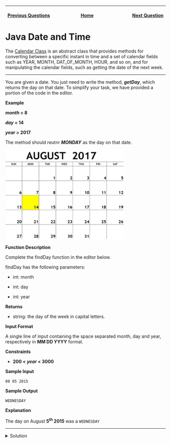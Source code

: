 | <img width=1000>[Previous Questions](https://github.com/Kevin-Lago/java-hackerrank-solutions/tree/main/src/introduction/java_int_to_string)</img> | <img width=1000>[Home](https://github.com/Kevin-Lago/java-hackerrank-solutions)</img> | <img width=1000>[Next Question](https://github.com/Kevin-Lago/java-hackerrank-solutions/tree/main/src/introduction/java_currency_formatter)</img> |
|:---|:---:|---:|

# Java Date and Time

The [Calendar Class](https://docs.oracle.com/javase/7/docs/api/java/util/Calendar.html) is an abstract class that provides methods for converting between a specific instant in time and a set of calendar fields such as YEAR, MONTH, DAT_OF_MONTH, HOUR, and so on, and for manipulating the calendar fields, such as getting the date of the next week.

---

You are given a date. You just need to write the method, ___getDay___, which returns the day on that date. To simplify your task, we have provided a portion of the code in the editor.

__Example__

___month_ = 8__

___day_ = 14__

___year_ = 2017__

The method should reutnr ___MONDAY___ as the day on that date.

![08/14/2017](HackerrankJavaDateAndTimeMonth.png)

__Function Description__

Complete the findDay function in the editor below.

findDay has the following parameters:

- int: month

- int: day

- int: year

__Returns__

- string: the day of the week in capital letters.

__Input Format__

A single line of input containing the space separated month, day and year, respectively in __MM DD YYYY__ format.

__Constraints__

- __200 < _year_ < 3000__

__Sample Input__

```
08 05 2015
```

__Sample Output__

```
WEDNESDAY
```

__Explanation__

The day on August __5<sup>th</sup> 2015__ was a ```WEDNESDAY```

---

<details><summary>Solution</summary>
    
```java
import java.text.ParseException;
import java.text.SimpleDateFormat;
import java.util.Date;
import java.util.HashMap;
import java.util.Map;

public class Result {

    public static String findDay(int month, int day, int year) {
        Date date = new Date();
        SimpleDateFormat originalFormat = new SimpleDateFormat("MMddyyyy");
        String string = String.valueOf(month).length() > 1 ? String.valueOf(month) : "0" + String.valueOf(month);
        string += String.valueOf(day).length() > 1 ? String.valueOf(day) : "0" + String.valueOf(day);
        string += String.valueOf(year);

        try {
            date = originalFormat.parse(
                    string
            );
        } catch (ParseException e) {
            System.out.println("PANIC");
        }

        Map<Integer, String> days = new HashMap<>();
        days.put(0, "SUNDAY");
        days.put(1, "MONDAY");
        days.put(2, "TEUSDAY");
        days.put(3, "WEDNESDAY");
        days.put(4, "THURSDAY");
        days.put(5, "FRIDAY");
        days.put(6, "SATURDAY");

        return days.get(date.getDay());
    }

}
```
</details>
